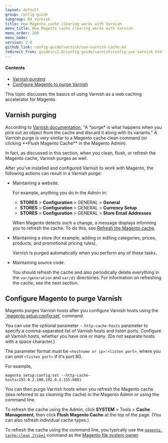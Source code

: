```yaml
---
layout: default
group: config-guide
subgroup: 09_Varnish
title: How Magento cache clearing works with Varnish
menu_title: How Magento cache clearing works with Varnish
menu_order: 100
menu_node: 
version: 2.0
github_link: config-guide/varnish/use-varnish-cache.md
redirect_from: guides/v2.0/config-guide/varnish/config-use-varnish.html
---
```


#### Contents
*	<a href="#use-varnish-magento-purge">Varnish purging</a>
*	<a href="#use-varnish-magento-purge">Configure Magento to purge Varnish</a>

This topic discusses the basics of using Varnish as a web caching accelerator for Magento.

<h2 id="use-varnish-magento-purge">Varnish purging</h2>
According to <a href="https://www.varnish-cache.org/docs/trunk/users-guide/purging.html" target="_blank">Varnish documentation</a>, "A *purge* is what happens when you pick out an object from the cache and discard it along with its variants." A Varnish purge is very similar to a Magento cache clean command (or clicking **Flush Magento Cache** in the Magento Admin).

In fact, as discussed in this section, when you clean, flush, or refresh the Magento cache, Varnish purges as well.

After you've installed and configured Varnish to work with Magento, the following actions can result in a Varnish purge:

*	Maintaining a website.

	For example, anything you do in the Admin in:

	*	**STORES** > **Configuration** > GENERAL > **General**
	*	**STORES** > **Configuration** > GENERAL > **Currency Setup**
	*	**STORES** > **Configuration** > GENERAL > **Store Email Addresses**

	When Magento detects such a change, a message displays informing you to refresh the cache. To do this, see <a href="#use-varnish-cache">Refresh the Magento cache</a>.

*	Maintaining a store (for example, adding or editing categories, prices, products, and promotional pricing rules).

	Varnish is purged automatically when you perform any of these tasks.

*	Maintaining source code. 

	You should refresh the cache and also periodically delete everything in the `var/generation` and `var/di` directories. For information on refreshing the cache, see the next section.

<h2 id="use-varnish-magento-purge">Configure Magento to purge Varnish</h2>
Magento purges Varnish hosts after you configure Varnish hosts using the <a href="{{page.baseurl}}install-gde/install/cli/install-cli-subcommands-deployment.html">`magento setup:config:set`</a> command. 

You can use the optional parameter `--http-cache-hosts` parameter to specify a comma-separated list of Varnish hosts and listen ports. Configure all Varnish hosts, whether you have one or many. (Do not separate hosts with a space character.)

The parameter format must be `<hostname or ip>:<listen port>`, where you can omit `<listen port>` if it's port 80. 

For example, 

	magento setup:config:set --http-cache-hosts=192.0.2.100,192.0.2.155:6081

You can then purge Varnish hosts when you refresh the Magento cache (also referred to as *cleaning* the cache) in the Magento Admin or using the command line.

To refresh the cache using the Admin, click **SYSTEM** > Tools > **Cache Management**, then click **Flush Magento Cache** at the top of the page. (You can also refresh individual cache types.)

To refresh the cache using the command line, you typically use the <a href="{{page.baseurl}}config-guide/cli/config-cli-subcommands-cache.html#config-cli-subcommands-cache-clean">`magento cache:clean [type]`</a> command as the <a href="{{page.baseurl}}install-gde/prereq/file-sys-perms-over.html">Magento file system owner</a>.


